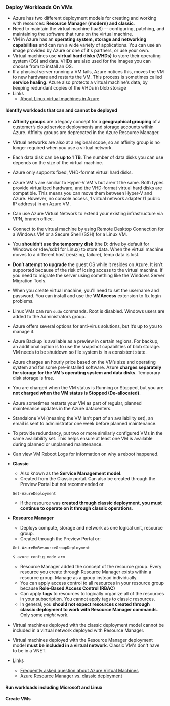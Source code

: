 ### Deploy Workloads On VMs
  * Azure has two different deployment models for creating and working with resources: __Resource Manager (modern) and classic__.
  * Need to maintain the virtual machine (IaaS) -- configuring, patching, and maintaining the software that runs on the virtual machine.
  * VM in Azure has an __operating system, storage and networking capabilities__ and can run a wide variety of applications. You can use an image provided by Azure or one of it's partners, or use your own.
  * Virtual machines use __virtual hard disks (VHDs)__ to store their operating system (OS) and data. VHDs are also used for the images you can choose from to install an OS.
  * If a physical server running a VM fails, Azure notices this, moves the VM to new hardware and restarts the VM. This process is sometimes called __service healing__. Azure also protects a virtual machine's data, by keeping redundant copies of the VHDs in blob storage
  * Links
  	- [About Linux virtual machines in Azure](https://azure.microsoft.com/en-us/documentation/articles/virtual-machines-linux-about/)

#### Identify workloads that can and cannot be deployed
  * __Affinity groups__ are a legacy concept for a __geographical grouping__ of a customer’s cloud service deployments and storage accounts within Azure. Affinity groups are deprecated in the Azure Resource Manager.
  * Virtual networks are also at a regional scope, so an affinity group is no longer required when you use a virtual network.
  * Each data disk can be __up to 1 TB__. The number of data disks you can use depends on the size of the virtual machine.
  * Azure only supports fixed, VHD-format virtual hard disks.
  * Azure VM's are similiar to Hyper-V VM's but aren't the same. Both types provide virtualized hardware, and the VHD-format virtual hard disks are compatible. This means you can move them between Hyper-V and Azure. However, no console access, 1 virtual network adapter (1 public IP address) in an Azure VM.
  * Can use Azure Virtual Network to extend your existing infrastructure via VPN, branch office. 
  * Connect to the virtual machine by using Remote Desktop Connection for a Windows VM or a Secure Shell (SSH) for a Linux VM.
  * You __shouldn’t use the temporary disk__ (the D: drive by default for Windows or /dev/sdb1 for Linux) to store data. When the virtual machine moves to a different host (resizing, failure), temp data is lost.
  * __Don’t attempt to upgrade__ the guest OS while it resides on Azure. It isn’t supported because of the risk of losing access to the virtual machine. If you need to migrate the server using something like the Windows Server Migration Tools.
  * When you create virtual machine, you'll need to set the username and password. You can install and use the __VMAccess__ extension to fix login problems.
  * Linux VMs can run `sudo` commands. Root is disabled. Windows users are added to the Administrators group.
  * Azure offers several options for anti-virus solutions, but it’s up to you to manage it.
  * Azure Backup is available as a preview in certain regions. For backup, an additional option is to use the snapshot capabilities of blob storage. VM needs to be shutdown so file system is in a consistent state.
  * Azure charges an hourly price based on the VM’s size and operating system and for some pre-installed software. Azure __charges separately for storage for the VM’s operating system and data disks__. Temporary disk storage is free.
  * You are charged when the VM status is Running or Stopped, but you are __not charged when the VM status is Stopped (De-allocated)__.
  * Azure sometimes restarts your VM as part of regular, planned maintenance updates in the Azure datacenters.
  * Standalone VM (meaning the VM isn’t part of an availability set), an email is sent to administrator one week before planned maintenance.
  * To provide redundancy, put two or more similarly configured VMs in the same availability set. This helps ensure at least one VM is available during planned or unplanned maintenance.
  * Can view VM Reboot Logs for information on why a reboot happened.
  * __Classic__
  	- Also known as the __Service Management model__.
  	- Created from the Classic portal. Can also be created through the Preview Portal but not recommended or 
  	```powershell
  	Get-AzureDeployment
  	```
  	- If the resource was __created through classic deployment, you must continue to operate on it through classic operations__.
  * __Resource Manager__
  	- Deploys compute, storage and network as one logical unit, resource group.
  	- Created through the Preview Portal or:
  	```powershell
  	Get-AzureRmResourceGroupDeployment
  	```

  	```bash
  	$ azure config mode arm
  	```
  	- Resource Manager added the concept of the resource group. Every resource you create through Resource Manager exists within a resource group. Manage as a group instead individually.
  	- You can apply access control to all resources in your resource group because __Role-Based Access Control (RBAC)__
  	- Can apply __tags__ to resources to logically organize all of the resources in your subscription. You cannot apply tags to classic resources.
  	- In general, you __should not expect resources created through classic deployment to work with Resource Manager commands__. Only some _might_ work.
  * Virtual machines deployed with the classic deployment model cannot be included in a virtual network deployed with Resource Manager.
  * Virtual machines deployed with the Resource Manager deployment model __must be included in a virtual network__. Classic VM's don't have to be in a VNET.
  * Links
  	- [Frequently asked question about Azure Virtual Machines](https://azure.microsoft.com/en-us/documentation/articles/virtual-machines-linux-classic-faq/)
  	- [Azure Resource Manager vs. classic deployment](https://azure.microsoft.com/en-us/documentation/articles/resource-manager-deployment-model/)

#### Run workloads including Microsoft and Linux

#### Create VMs